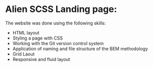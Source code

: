 # Alien SCSS Landing page:

The website was done using the following skills:

- HTML layout
- Styling a page with CSS
- Working with the Git version control system
- Application of naming and file structure of the BEM methodology
- Grid Laout
- Responsive and fluid layout

